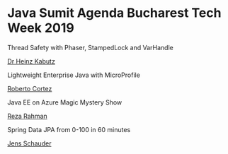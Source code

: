 # Java Sumit Agenda Bucharest Tech Week 2019

Thread Safety with Phaser, StampedLock and VarHandle

[Dr Heinz Kabutz](/dr-heinz-kabutz)

Lightweight Enterprise Java with MicroProfile

[Roberto Cortez](Roberto-Cortez)

Java EE on Azure Magic Mystery Show

[Reza Rahman](Reza-Rahman)

Spring Data JPA from 0-100 in 60 minutes

[Jens Schauder](Jens-Schauder)
